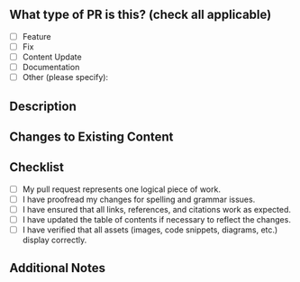 <!---
Provide a concise summary of the PR in the Title above. For example:
* "Feature: Add chapter on advanced topics"
* "Fix: Correct typo in Chapter 3"
* "Update: Reorganize content structure"
-->

## What type of PR is this? (check all applicable)

- [ ] Feature
- [ ] Fix
- [ ] Content Update
- [ ] Documentation
- [ ] Other (please specify):

## Description

<!---
Describe the changes you’ve made, the reasoning behind them, and how they improve the content. 
If this is related to an open issue or another pull request, provide links for context.
-->

## Changes to Existing Content

<!---
If you are changing existing chapters, sections, or files, describe what has been modified:
- Which sections have been updated, added, removed, or reorganized.
- Highlight any significant structural changes or updates that affect the overall content flow.
-->

## Checklist

<!---
Ensure that all items listed below are addressed to make the review process easier.
Mark `x` for items that apply. Add notes for any that haven't been completed or aren't relevant.
-->

- [ ] My pull request represents one logical piece of work.
- [ ] I have proofread my changes for spelling and grammar issues.
- [ ] I have ensured that all links, references, and citations work as expected.
- [ ] I have updated the table of contents if necessary to reflect the changes.
- [ ] I have verified that all assets (images, code snippets, diagrams, etc.) display correctly.

## Additional Notes

<!---
Provide any additional comments or context for the reviewers. 
This may include specific areas you want them to focus on, questions, or considerations for future improvements.
-->